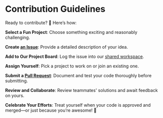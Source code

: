 # Contribution Guidelines

Ready to contribute? 🙂 Here’s how:

**Select a Fun Project**: Choose something exciting and reasonably challenging.

**Create [an Issue](https://github.com/MIT-Emerging-Talent/ET6-foundations-group-13/issues)**: Provide a detailed description of your idea.

**Add to Our Project Board**: Log the issue into our [shared workspace](https://github.com/orgs/MIT-Emerging-Talent/projects/112).

**Assign Yourself**: Pick a project to work on or join an existing one.

**Submit a [Pull Request](https://github.com/MIT-Emerging-Talent/ET6-foundations-group-13/pulls)**: Document and test your code thoroughly before submitting.

**Review and Collaborate**: Review teammates' solutions and await feedback on yours.

**Celebrate Your Efforts**: Treat yourself when your code is approved and merged—or just because you’re awesome! 🎉

